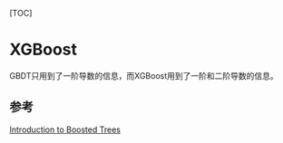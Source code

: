 

[TOC]

# XGBoost

GBDT只用到了一阶导数的信息，而XGBoost用到了一阶和二阶导数的信息。











## 参考

[Introduction to Boosted Trees ](https://homes.cs.washington.edu/~tqchen/pdf/BoostedTree.pdf)